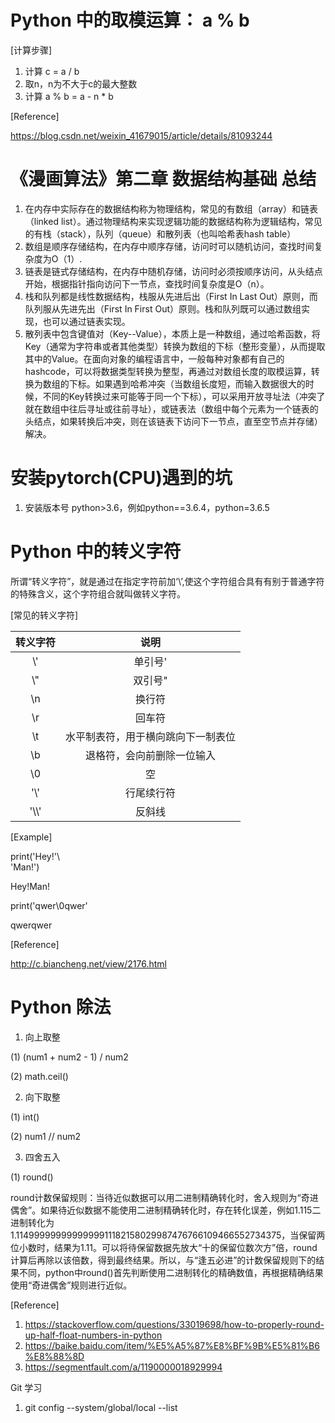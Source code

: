 # Python 中的取模运算： a % b
[计算步骤]
1. 计算 c = a / b
2. 取n，n为不大于c的最大整数
3. 计算 a % b = a - n * b

[Reference]

https://blog.csdn.net/weixin_41679015/article/details/81093244


# 《漫画算法》第二章 数据结构基础 总结
1. 在内存中实际存在的数据结构称为物理结构，常见的有数组（array）和链表（linked list）。通过物理结构来实现逻辑功能的数据结构称为逻辑结构，常见的有栈（stack），队列（queue）和散列表（也叫哈希表hash table）
2. 数组是顺序存储结构，在内存中顺序存储，访问时可以随机访问，查找时间复杂度为O（1）.
3. 链表是链式存储结构，在内存中随机存储，访问时必须按顺序访问，从头结点开始，根据指针指向访问下一节点，查找时间复杂度是O（n）。
4. 栈和队列都是线性数据结构，栈服从先进后出（First In Last Out）原则，而队列服从先进先出（First In First Out）原则。栈和队列既可以通过数组实现，也可以通过链表实现。
5. 散列表中包含键值对（Key--Value），本质上是一种数组，通过哈希函数，将Key（通常为字符串或者其他类型）转换为数组的下标（整形变量），从而提取其中的Value。在面向对象的编程语言中，一般每种对象都有自己的hashcode，可以将数据类型转换为整型，再通过对数组长度的取模运算，转换为数组的下标。如果遇到哈希冲突（当数组长度短，而输入数据很大的时候，不同的Key转换过来可能等于同一个下标），可以采用开放寻址法（冲突了就在数组中往后寻址或往前寻址），或链表法（数组中每个元素为一个链表的头结点，如果转换后冲突，则在该链表下访问下一节点，直至空节点并存储）解决。



# 安装pytorch(CPU)遇到的坑

1. 安装版本号 python>3.6，例如python==3.6.4，python=3.6.5


# Python 中的转义字符
所谓“转义字符”，就是通过在指定字符前加‘\’,使这个字符组合具有有别于普通字符的特殊含义，这个字符组合就叫做转义字符。

[常见的转义字符]

|转义字符|说明|
|:-:|:-:|
|\\'|单引号\'|
|\\"|双引号\"|
|\n|换行符|
|\r|回车符|
|\t|水平制表符，用于横向跳向下一制表位|
|\b|退格符，会向前删除一位输入|
|\0|空|
|'\\'|行尾续行符|
|'\\\\'|反斜线|


[Example]

print('Hey!'\\\
'Man!')

Hey!Man!

print('qwer\0qwer'

qwerqwer

[Reference]

http://c.biancheng.net/view/2176.html

# Python 除法

1. 向上取整

(1) (num1 + num2 - 1) / num2

(2) math.ceil()

2. 向下取整

(1) int()

(2) num1 // num2

3. 四舍五入

(1) round()

round计数保留规则：当待近似数据可以用二进制精确转化时，舍入规则为“奇进偶舍”。如果待近似数据不能使用二进制精确转化时，存在转化误差，例如1.115二进制转化为1.1149999999999999911182158029987476766109466552734375，当保留两位小数时，结果为1.11。可以将待保留数据先放大“十的保留位数次方”倍，round计算后再除以该倍数，得到最终结果。所以，与“逢五必进”的计数保留规则下的结果不同，python中round()首先判断使用二进制转化的精确数值，再根据精确结果使用“奇进偶舍”规则进行近似。

[Reference]

1. https://stackoverflow.com/questions/33019698/how-to-properly-round-up-half-float-numbers-in-python
2. https://baike.baidu.com/item/%E5%A5%87%E8%BF%9B%E5%81%B6%E8%88%8D
3. https://segmentfault.com/a/1190000018929994



Git 学习

1. git config --system/global/local --list
